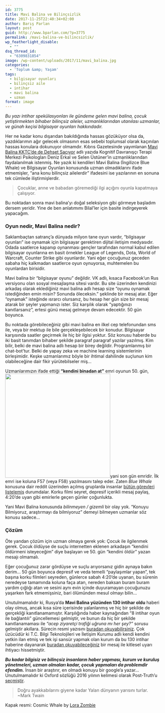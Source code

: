 ```yaml
---
id: 3775
title: Mavi Balina ve Bilinçsizlik
date: 2017-11-25T22:40:34+02:00
author: Barış Parlan
layout: post
guid: http://www.bparlan.com/?p=3775
permalink: /mavi-balina-ve-bilincsizlik/
wp_featherlight_disable:
  - ""
dsq_thread_id:
  - "6309831854"
image: /wp-content/uploads/2017/11/mavi_balina.jpg
categories:
  - 'Toplum &amp; Yaşam'
tags:
  - bilgisayar oyunları
  - bilinçsiz aile
  - intihar
  - mavi balina
  - uzman
format: image
---
```

<div class="ttr_start">
</div>

<div id="js_9" class="_5pbx userContent _3576" data-ft="{&quot;tn&quot;:&quot;K&quot;}">
  <p>
    <em>Bu yazı intihar spekülasyonları ile gündeme gelen mavi balina, çocuk yetiştirmekten bihaber bilinçsiz aileler, uzmanlıklarından utanılası uzmanlar, ve günah keçisi bilgisayar oyunları hakkındadır.</em>
  </p>
  
  <p>
    Her ne kadar konu dışarıdan bakıldığında hassas gözüküyor olsa da, yazdıklarımın ağır gelecek olmasının esas sebebi toplumsal olarak kaçınılan hassas konulara dokunuyor olmamdır. Kıbrıs Gazetesinde yayımlanan <a href="http://www.kibrisgazetesi.com/kibris/mavi-balina-kktc-de-de-dehset-saciyor/30338" target="_blank" rel="noopener">Mavi Balina KKTC&#8217;de de Dehşet Saçıyor</a> adlı yazıda Kognitif Davranışçı Terapi Merkezi Psikologları Deniz Erkal ve Selen Üstüner&#8217;in uzmanlıklarından faydalanılmak istenmiş. Ne yazık ki kendileri Mavi Balina (İngilizce Blue Whale) ve Bilgisayar Oyunları konusunda uzman olmadıklarını ifade etmemişler, &#8220;ana konu bilinçsiz ailelerdir&#8221; ifadesini ise yazılarının en sonuna tek cümlede iliştirmişlerdir.
  </p>
  
  <blockquote>
    <p>
      Çocuklar, anne ve babadan göremediği ilgi açığını oyunla kapatmaya çalışıyor.
    </p>
  </blockquote>
  
  <p>
    Bu noktadan sonra mavi balina&#8217;yı doğal seleksiyon gibi görmeye başladım dersem yeridir. Yine de ben anlatımımı Bilal&#8217;ler için basite indirgeyerek yapacağım.
  </p>
  
  <h3>
    Oyun nedir, Mavi Balina nedir?
  </h3>
  
  <p>
    Saklambaçtan satranç&#8217;a dünyada milyon tane oyun vardır, &#8220;bilgisayar oyunları&#8221; ise oynamak için bilgisayar gerektiren dijital iletişim medyasıdır. Odada saatlerce kapanıp oynanması gençler tarafından normal kabul edilen bilgisayar oyunlarına en basit örnekler League of Legends, Dota, World of Warcraft, Counter Strike gibi oyunlardır. Yani eğer çocuğunuz geceden sabaha hiç kalkmadan saatlerce oyun oynuyorsa, muhtemelen bu oyunlardan birisidir.
  </p>
  
  <p>
    Mavi balina bir &#8220;bilgisayar oyunu&#8221; değildir. VK adlı, kısaca Facebook&#8217;un Rus versiyonu olan sosyal mesajlaşma sitesi vardır. Bu site üzerinden kendinizi arkadaş olarak eklediğiniz mavi balina adlı hesap size &#8220;oyunu oynamak istediğinden emin misin? Sonunda öleceksin.&#8221; şeklinde bir mesaj atar. Eğer &#8220;oynamak&#8221; isteğinde ısrarcı olursanız, bu hesap her gün size bir mesaj atarak bir şeyler yapmanızı ister. Siz karşılık olarak &#8220;yaptığınızı kanıtlarsanız&#8221;, ertesi günü mesaj gelmeye devam edecektir. 50 gün boyunca.
  </p>
  
  <p>
    Bu noktada görebileceğiniz gibi mavi balina en ilkel cep telefonundan sms ile, veya bir mektup ile bile gerçekleşebilecek bir konudur. Bilgisayar karşısında saatler geçirmek ile hiç bir ilgisi yoktur. Söz konusu haberde bu iki basit tanımdan bihaber şekilde paragraf paragraf yazılar yazılmış. Kim bilir, belki de mavi balina adlı hesap bir birey değildir. Programlanmış bir chat-bot&#8217;tur. Belki de yapay zeka ve machine learning sistemlerinin birleşimidir. Keşke uzmanlarımız böyle bir ihtimal dahilinde suçlunun kim olabileceğine dair fikir yürütebilseler miş&#8230;
  </p>
  
  <p>
    Uzmanlarımızın ifade ettiği <strong>&#8220;kendini binadan at&#8221;</strong> emri oyunun 50. gün, <img class="alignright wp-image-3784" src="https://i2.wp.com/www.bparlan.com/wp-content/uploads/2017/11/mavibalina2.jpg?resize=339%2C336" alt="" width="339" height="336" srcset="https://i2.wp.com/www.bparlan.com/wp-content/uploads/2017/11/mavibalina2.jpg?w=704 704w, https://i2.wp.com/www.bparlan.com/wp-content/uploads/2017/11/mavibalina2.jpg?resize=150%2C150 150w, https://i2.wp.com/www.bparlan.com/wp-content/uploads/2017/11/mavibalina2.jpg?resize=300%2C298 300w, https://i2.wp.com/www.bparlan.com/wp-content/uploads/2017/11/mavibalina2.jpg?resize=504%2C500 504w, https://i2.wp.com/www.bparlan.com/wp-content/uploads/2017/11/mavibalina2.jpg?resize=160%2C160 160w" sizes="(max-width: 339px) 100vw, 339px" data-recalc-dims="1" />yani son gün emridir. İlk emri ise koluna F57 (veya F58) yazılmasını talep eder. Zaten <em>Blue Whale</em> konusuna dair reddit üzerinden açılmış gruplarda insanlar <a href="https://www.reddit.com/r/morbidquestions/comments/5xsnpq/what_are_the_exact_50_challenges_in_the_blue/" target="_blank" rel="noopener">bütün görevleri listelemiş</a> durumdalar. Korku filmi seyret, depresif içerikli mesaj paylaş, 4:20&#8217;de uyan gibi emirlerle geçen günler çoğunlukta.
  </p>
  
  <p>
    Yani Mavi Balina konusunda <em>bilinmeyen / gizemli</em> bir olay yok. &#8220;Konuyu Bilmiyoruz, araştırmayı da bilmiyoruz&#8221; demeyi bilmeyen uzmanlar söz konusu sadece&#8230;
  </p>
  
  <h3>
    Çözüm
  </h3>
  
  <p>
    Öte yandan çözüm için uzman olmaya gerek yok: Çocuk ile ilgilenmek gerek. Çocuk öldüyse de suçlu internetten eklenen arkadaşın &#8220;kendini öldürmeni isteyeceğim&#8221; diye başlayan ve 50. gün &#8220;kendini öldür&#8221; yazan mesajı olmamalı.
  </p>
  
  <p>
    Eğer çocuğunuz zarar gördüyse ve suçlu arıyorsanız gidin aynaya bakın derim&#8230; 50 gün boyunca depresif ve veda temelli &#8220;paylaşımlar yapan&#8221;, tek başına korku filmleri seyreden, günlerce sabah 4:20&#8217;de uyanan, bu sürenin neredeyse tamamında koluna faça atan, nereden baksan buram buram yardım çığlığı atan ve sesini aynı evin içinde duyuramayan çocuğunuzu yaşarken fark etmemişsiniz, bari ölümünden mesul olmayı bilin&#8230;
  </p>
  
  <p>
    Unutulmamalıdır ki, Rusya&#8217;da <strong>Mavi Balina yüzünden 130 intihar oldu</strong> haberi olay olmuş, ancak kısa süre içerisinde yalanlanmış ve hiç bir şekilde de gerçekliği kanıtlanamamıştır. Karşılığında haber kaynağından &#8220;8 intihar oyun ile bağlantılı&#8221; güncellemesi gelmiştir, ve bunun da hiç bir şekilde kanıtlanamaması ile <em>&#8220;acep ziyaretçi trafiği uğruna mı her şey?&#8221;</em> sorusu gelmiştir akıllara. Sürecin resmi yazısını <a href="https://www.snopes.com/blue-whale-game-suicides-russia/" target="_blank" rel="noopener">buradan okuyabilirsiniz</a>. Çok üzücüdür ki T.C. Bilgi Teknolojileri ve İletişim Kurumu adlı kendi kendini yetkin ilan etmiş ve tek işi sansür yapmak olan kurum da bu 130 intihar haberine dayanarak <a href="https://www.btk.gov.tr/File/?path=ROOT%2f1%2fDocuments%2fBas%C4%B1n+B%C3%BClteni%2fMavi+Balina+Uyar%C4%B1s%C4%B1.pdf" target="_blank" rel="noopener">buradan okuyabileceğiniz</a> bir mesaj ile kitlesel uyarı ihtiyacı hissetmiştir.
  </p>
  
  <p>
    <strong><em>Bu kadar bilgisiz ve bilinçsiz insanların haber yapması, kurum ve kuruluş yönetmeleri, uzman olmaları kadar, çocuk yapmaları da problemdir efendim.</em></strong> İnsan bir araştırır, en olmadı konuyu bir google&#8217;a yazar&#8230; Unutulmamalıdır ki Oxford sözlüğü 2016 yılının kelimesi olarak Post-Truth&#8217;u <a href="https://teyit.org/yilin-kelimesi-post-truth-nedir/" target="_blank" rel="noopener">seçmiştir</a>.
  </p>
  
  <blockquote>
    <p>
      Doğru ayakkabılarını giyene kadar Yalan dünyanın yarısını turlar. ~Mark Twain
    </p>
  </blockquote>
  
  <p>
    Kapak resmi: Cosmic Whale by <a href="http://lorazombie.com/" target="_blank" rel="noopener">Lora Zombie</a>
  </p>
</div>

<div class="ttr_end">
</div>